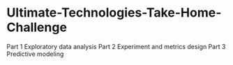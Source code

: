 # Ultimate-Technologies-Take-Home-Challenge
Part    1         Exploratory    data    analysis Part    2         Experiment    and    metrics    design  Part    3         Predictive     modeling
